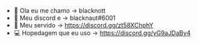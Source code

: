 - 👥 Ola eu me chamo -> blacknott
- 🎯 Meu discord e -> blacknaut#6001
- 🔮 Meu servido -> https://discord.gg/zt58XChphY
- 💻 Hopedagem que eu uso -> https://discord.gg/yG9aJDaBy4
